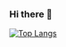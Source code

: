 ### Hi there 👋



[![Top Langs](https://github-readme-stats.vercel.app/api/top-langs/?username=dhifanrazaqa)](https://github.com/dhifanrazaqa/github-readme-stats)

<!--
**dhifanrazaqa/dhifanrazaqa** is a ✨ _special_ ✨ repository because its `README.md` (this file) appears on your GitHub profile.

Here are some ideas to get you started:

- 🔭 I’m currently working on ...
- 🌱 I’m currently learning ...
- 👯 I’m looking to collaborate on ...
- 🤔 I’m looking for help with ...
- 💬 Ask me about ...
- 📫 How to reach me: ...
- 😄 Pronouns: ...
- ⚡ Fun fact: ...
-->
